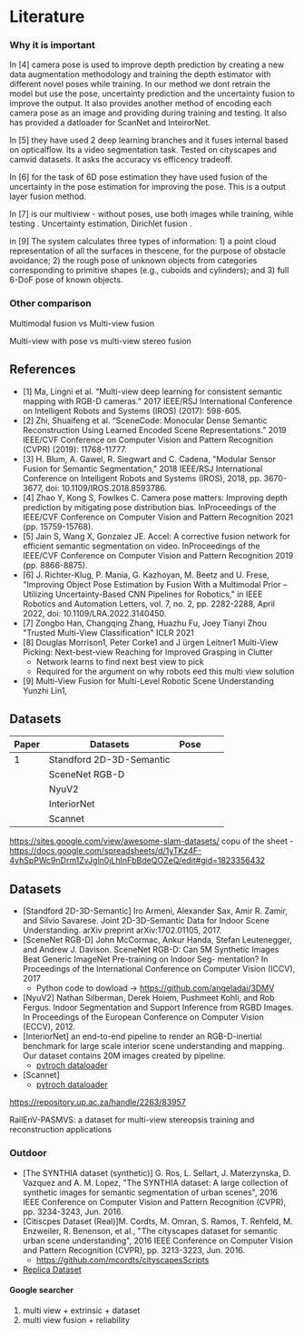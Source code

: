 # Literature

### Why it is important
In [4] camera pose is used to improve depth prediction by creating a new data augmentation methodology and training the depth estimator with different novel poses while training.  In our method we dont retrain the model but use the pose, uncertainty prediction and the uncertainty fusion to improve the output.
It also provides another method of encoding each camera pose as an image and providing during training and testing. 
It also has provided a datloader for ScanNet and InteirorNet. 

In [5] they have used 2 deep learning branches and it fuses internal based on opticalflow. Its a video segmentation task. Tested on cityscapes and camvid datasets. It asks the accuracy vs efficency tradeoff. 

In [6] for the task of 6D pose estimation they have used fusion of the uncertainty in the pose estimation for improving the pose. This is a output layer fusion method. 

In [7] is our multiview - without poses, use both images while training, wihle testing . Uncertainty estimation, Dirichlet fusion . 

in [9] The system calculates three types of information: 1) a point cloud representation of all the surfaces in thescene, for the purpose of obstacle avoidance; 2) the rough pose of unknown objects from categories corresponding to primitive shapes (e.g., cuboids and cylinders); and 3) full 6-DoF pose
of known objects. 


### Other comparison
Multimodal fusion vs Multi-view fusion

Multi-view with pose vs multi-view stereo fusion 



## References 

* [1] Ma, Lingni et al. “Multi-view deep learning for consistent semantic mapping with RGB-D cameras.” 2017 IEEE/RSJ International Conference on Intelligent Robots and Systems (IROS) (2017): 598-605.
* [2] Zhi, Shuaifeng et al. “SceneCode: Monocular Dense Semantic Reconstruction Using Learned Encoded Scene Representations.” 2019 IEEE/CVF Conference on Computer Vision and Pattern Recognition (CVPR) (2019): 11768-11777.
* [3] H. Blum, A. Gawel, R. Siegwart and C. Cadena, "Modular Sensor Fusion for Semantic Segmentation," 2018 IEEE/RSJ International Conference on Intelligent Robots and Systems (IROS), 2018, pp. 3670-3677, doi: 10.1109/IROS.2018.8593786.
* [4] Zhao Y, Kong S, Fowlkes C. Camera pose matters: Improving depth prediction by mitigating pose distribution bias. InProceedings of the IEEE/CVF Conference on Computer Vision and Pattern Recognition 2021 (pp. 15759-15768).
* [5] Jain S, Wang X, Gonzalez JE. Accel: A corrective fusion network for efficient semantic segmentation on video. InProceedings of the IEEE/CVF Conference on Computer Vision and Pattern Recognition 2019 (pp. 8866-8875).
* [6] J. Richter-Klug, P. Mania, G. Kazhoyan, M. Beetz and U. Frese, "Improving Object Pose Estimation by Fusion With a Multimodal Prior – Utilizing Uncertainty-Based CNN Pipelines for Robotics," in IEEE Robotics and Automation Letters, vol. 7, no. 2, pp. 2282-2288, April 2022, doi: 10.1109/LRA.2022.3140450.
* [7]  Zongbo Han, Changqing Zhang, Huazhu Fu, Joey Tianyi Zhou "Trusted Multi-View Classification" ICLR 2021
* [8] Douglas Morrison1, Peter Corke1 and J ̈urgen Leitner1 Multi-View Picking: Next-best-view Reaching for Improved Grasping in Clutter
     - Network learns to find next best view to pick 
     - Required for the argument on why robots eed this multi view solution 
 * [9] Multi-View Fusion for Multi-Level Robotic Scene Understanding Yunzhi Lin1,

## Datasets
| Paper  | Datasets  | Pose  |   |   |
|---|---|---|---|---|
| 1  |Standford 2D-3D-Semantic   |   |   |   |
|   | SceneNet RGB-D  |   |   |   |
|   | NyuV2  |   |   |   |
|   | InteriorNet  |   |   |   |
|   | Scannet  |   |   |   |

https://sites.google.com/view/awesome-slam-datasets/
copu of the sheet - https://docs.google.com/spreadsheets/d/1yTKz4F-4vhSpPWc9nDrm1ZvJgln0jLhInFbBdeQOZeQ/edit#gid=1823356432



## Datasets

* [Standford 2D-3D-Semantic] Iro Armeni, Alexander Sax, Amir R. Zamir, and Silvio Savarese. Joint 2D-3D-Semantic Data for Indoor Scene Understanding. arXiv preprint arXiv:1702.01105, 2017.
* [SceneNet RGB-D] John McCormac, Ankur Handa, Stefan Leutenegger, and 
Andrew J. Davison. SceneNet RGB-D: Can 5M Synthetic
Images Beat Generic ImageNet Pre-training on Indoor Seg-
mentation? In Proceedings of the International Conference
on Computer Vision (ICCV), 2017
  * Python code to dowload -> https://github.com/angeladai/3DMV 
* [NyuV2] Nathan Silberman, Derek Hoiem, Pushmeet Kohli, and Rob
Fergus. Indoor Segmentation and Support Inference from
RGBD Images. In Proceedings of the European Conference
on Computer Vision (ECCV), 2012.
* [InteriorNet] an end-to-end pipeline to render an RGB-D-inertial benchmark for large scale interior scene understanding and mapping. Our dataset contains 20M images created by pipeline. 
    - [pytroch dataloader ]( https://github.com/yzhao520/CPP/tree/master/dataloader )
* [Scannet] 
    - [pytroch dataloader ]( https://github.com/yzhao520/CPP/tree/master/dataloader )

https://repository.up.ac.za/handle/2263/83957

RailEnV-PASMVS: a dataset for multi-view stereopsis training and reconstruction applications


### Outdoor
* [The SYNTHIA dataset (synthetic)] G. Ros, L. Sellart, J. Materzynska, D. Vazquez and A. M. Lopez, "The SYNTHIA dataset: A large collection of synthetic images for semantic segmentation of urban scenes", 2016 IEEE Conference on Computer Vision and Pattern Recognition (CVPR), pp. 3234-3243, Jun. 2016.
* [Citiscpes Dataset (Real)]M. Cordts, M. Omran, S. Ramos, T. Rehfeld, M. Enzweiler, R. Benenson, et al., "The cityscapes dataset for semantic urban scene understanding", 2016 IEEE Conference on Computer Vision and Pattern Recognition (CVPR), pp. 3213-3223, Jun. 2016. 
  * https://github.com/mcordts/cityscapesScripts
* [Replica Dataset](https://github.com/facebookresearch/Replica-Dataset)


#### Google searcher 
1. multi view + extrinsic +  dataset
2. multi view fusion + reliability
